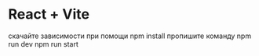 # React + Vite
скачайте зависимости при помощи npm install
пропишите команду npm run dev
npm run start
